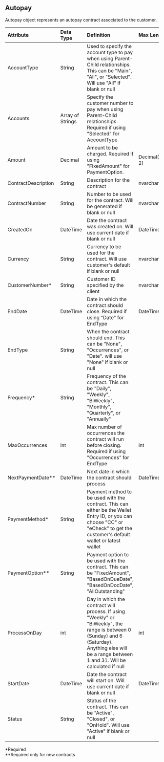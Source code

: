 ## Autopay
Autopay object represents an autopay contract associated to the customer.

| Attribute | Data Type | Definition | Max Length |
| :----------- | :--------- | :--------- | :--------- |
| AccountType | String | Used to specify the account type to pay when using Parent-Child relationships. This can be "Main", "All", or "Selected". Will use "All" if blank or null |
| Accounts | Array of Strings | Specify the customer number to pay when using Parent-Child relationships. Required if using "Selected" for AccountType |
| Amount | Decimal | Amount to be charged. Required if using "FixedAmount" for PaymentOption. | Decimal(19, 2) |
| ContractDescription | String | Description for the contract | nvarchar(100) |
| ContractNumber | String | Number to be used for the contract. Will be generated if blank or null | nvarchar(20) |
| CreatedOn | DateTime | Date the contract was created on. Will use current date if blank or null | DateTime |
| Currency | String | Currency to be used for the contract. Will use customer's default if blank or null | nvarchar(25) |
| CustomerNumber\* | String | Customer ID specified by the client | nvarchar(25) |
| EndDate | DateTime | Date in which the contract should close. Required if using "Date" for EndType | DateTime |
| EndType | String | When the contract should end. This can be "None", "Occurrences", or "Date". will use "None" if blank or null |
| Frequency\* | String | Frequency of the contract. This can be "Daily", "Weekly", "BiWeekly", "Monthly", "Quarterly", or "Annually" |
| MaxOccurrences | int | Max number of occurrences the contract will run before closing. Required if using "Occurrences" for EndType | int |
| NextPaymentDate\*\* | DateTime | Next date in which the contract should process | DateTime |
| PaymentMethod\* | String | Payment method to be used with the contract. This can either be the Wallet Entry ID, or you can choose "CC" or "eCheck" to get the customer's default wallet or latest wallet |
| PaymentOption\*\* | String | Payment option to be used with the contract. This can be "FixedAmount", "BasedOnDueDate", "BasedOnDocDate", "AllOutstanding" |
| ProcessOnDay | int | Day in which the contract will process. If using "Weekly" or "BiWeekly", the range is between 0 (Sunday) and 6 (Saturday). Anything else will be a range between 1 and 31. Will be calculated if null | int |
| StartDate | DateTime | Date the contract will start on. Will use current date if blank or null | DateTime |
| Status | String | Status of the contract. This can be "Active", "Closed", or "OnHold". Will use "Active" if blank or null |
\*Required  
\**Required only for new contracts  